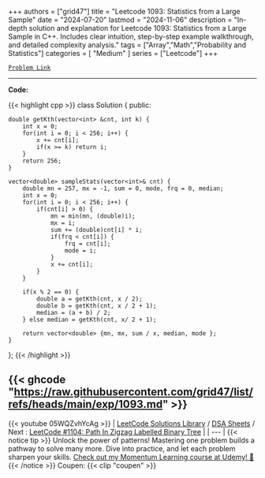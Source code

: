 
+++
authors = ["grid47"]
title = "Leetcode 1093: Statistics from a Large Sample"
date = "2024-07-20"
lastmod = "2024-11-06"
description = "In-depth solution and explanation for Leetcode 1093: Statistics from a Large Sample in C++. Includes clear intuition, step-by-step example walkthrough, and detailed complexity analysis."
tags = ["Array","Math","Probability and Statistics"]
categories = [
    "Medium"
]
series = ["Leetcode"]
+++



[`Problem Link`](https://leetcode.com/problems/statistics-from-a-large-sample/description/)

---
**Code:**

{{< highlight cpp >}}
class Solution {
public:
    
    double getKth(vector<int> &cnt, int k) {
        int x = 0;
        for(int i = 0; i < 256; i++) {
            x += cnt[i];
            if(x >= k) return i;
        }
        return 256;
    }
    
    vector<double> sampleStats(vector<int>& cnt) {
        double mn = 257, mx = -1, sum = 0, mode, frq = 0, median;
        int x = 0;
        for(int i = 0; i < 256; i++) {
            if(cnt[i] > 0) {
                mn = min(mn, (double)i);
                mx = i;
                sum += (double)cnt[i] * i;
                if(frq < cnt[i]) {
                    frq = cnt[i];
                    mode = i;
                }
                x += cnt[i];                 
            }
        }

        if(x % 2 == 0) {
            double a = getKth(cnt, x / 2);
            double b = getKth(cnt, x / 2 + 1);
            median = (a + b) / 2;
        } else median = getKth(cnt, x/ 2 + 1);
        
        return vector<double> {mn, mx, sum / x, median, mode };
    }
};
{{< /highlight >}}

{{< ghcode "https://raw.githubusercontent.com/grid47/list/refs/heads/main/exp/1093.md" >}}
---
{{< youtube 05WQZvhYcAg >}}
| [LeetCode Solutions Library](https://grid47.xyz/leetcode/) / [DSA Sheets](https://grid47.xyz/sheets/) / Next : [LeetCode #1104: Path In Zigzag Labelled Binary Tree](https://grid47.xyz/posts/leetcode-1104-path-in-zigzag-labelled-binary-tree-solution/) |
| --- |
{{< notice tip >}}
Unlock the power of patterns! Mastering one problem builds a pathway to solve many more. Dive into practice, and let each problem sharpen your skills. [Check out my Momentum Learning course at Udemy! 🚀 ](https://www.udemy.com/course/algorithms-and-data-structures-in-cpp/)
{{< /notice >}}
Coupen: {{< clip "coupen" >}}
